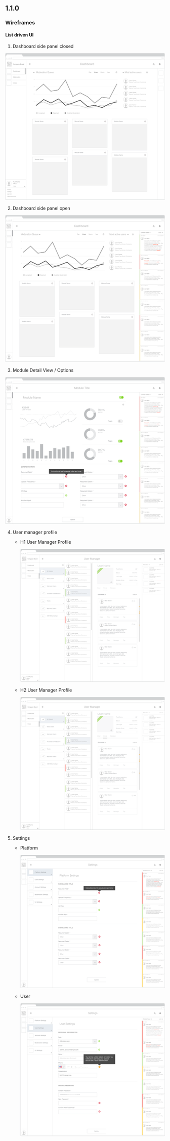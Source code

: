 ## 1.1.0


### Wireframes



#### List driven UI

 1.  Dashboard side panel closed

 ![List Driven UI - panel closed](img/iterations/1.1.0/wireframes/dashboard-v.1.1.0.png)

 2. Dashboard side panel open

 ![List Driven UI - panel open](img/iterations/1.1.0/wireframes/dashboard-v.1.1.1.png)

 3. Module Detail View / Options

 ![Module Detail View](img/iterations/1.1.0/wireframes/module-detail-view-v.1.1.0.png)

 4. User manager profile

    - H1 User Manager Profile  

      ![H1 User Manager Profile ](img/iterations/1.1.0/wireframes/user-manager-v.1.1.0.png)

    - H2 User Manager Profile

      ![H2 User Manager Profile ](img/iterations/1.1.0/wireframes/user-manager-profile-2-v.1.1.0.png)

 5. Settings

    - Platform

      ![Platform Settings ](img/iterations/1.1.0/wireframes/settings-platform-v.1.1.0.png)

    - User

        ![User Settings ](img/iterations/1.1.0/wireframes/settings-user-v.1.1.0.png)
